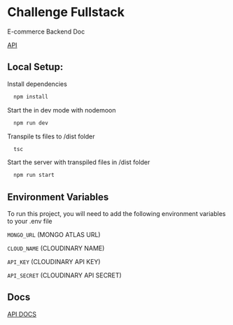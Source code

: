 # Challenge Fullstack

E-commerce Backend Doc

[API](https://hekitech.herokuapp.com/api/products/list)

## Local Setup:

Install dependencies

```bash
  npm install
```

Start the in dev mode with nodemoon

```bash
  npm run dev
```

Transpile ts files to /dist folder

```bash
  tsc
```

Start the server with transpiled files in /dist folder

```bash
  npm run start
```

## Environment Variables

To run this project, you will need to add the following environment variables to your .env file

`MONGO_URL` (MONGO ATLAS URL)

`CLOUD_NAME` (CLOUDINARY NAME)

`API_KEY` (CLOUDINARY API KEY)

`API_SECRET` (CLOUDINARY API SECRET)

## Docs

[API DOCS](https://hekitech.herokuapp.com/docs/)